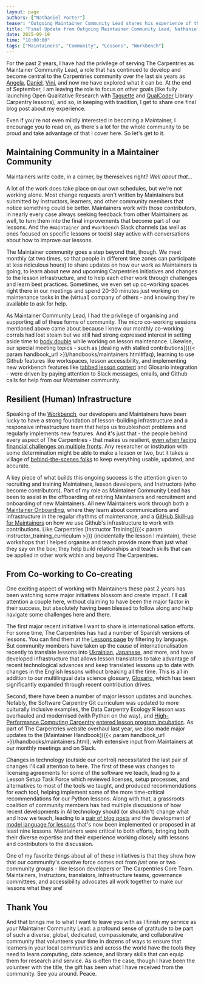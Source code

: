 ```yaml
---
layout: page
authors: ["Nathaniel Porter"]
teaser: "Outgoing Maintainer Community Lead shares his experience of the role, and achievements The Carpentries community can be proud of."
title: "Final Update from Outgoing Maintainer Community Lead, Nathaniel Porter"
date: 2025-09-10
time: "18:00:00"
tags: ["Maintainers", "Community", "Lessons", "Workbench"]
---
```


For the past 2 years, I have had the privilege of serving The Carpentries as Maintainer Community Lead, a role that has continued to develop and become central to the Carpentries community over the last six years as [Angela](
/blog/2020/07/maintainer-community-lead/), [Daniel](
/blog/2022/05/community_maintainer_update/), [Vini](/blog/2023/09/looking-for-the-next-maintainer-community-lead/), and now me have explored what it can be. At the end of September, I am leaving the role to focus on other goals (like fully launching Open Qualitative Research with [Taguette](https://librarycarpentry.github.io/lc-open-qualitative-research/) and [QualCoder](https://ndporter.github.io/open-qualitative-research-qualcoder/) Library Carpentry lessons), and so, in keeping with tradition, I get to share one final blog post about my experience. 

Even if you're not even mildly interested in becoming a Maintainer, I encourage you to read on, as there's a lot for the whole community to be proud and take advantage of that I cover here. So let's get to it.

## Maintaining Community in a Maintainer Community

Maintainers write code, in a corner, by themselves right? *Well about that...*

A lot of the work does take place on our own schedules, but we're not working alone. Most change requests aren't written by Maintainers but submitted by Instructors, learners, and other community members that notice something could be better. Maintainers work with those contributors, in nearly every case always seeking feedback from other Maintainers as well, to turn them into the final improvements that become part of our lessons. And the `#maintainer` and `#workbench` Slack channels (as well as ones focused on specific lessons or tools) stay active with conversations about how to improve our lessons.

The Maintainer community goes a step beyond that, though. We meet monthly (at two times, so that people in different time zones can participate at less ridiculous hours) to share updates on how our work as Maintainers is going, to learn about new and upcoming Carpentries initiatives and changes to the lesson infrastructure, and to help each other work through challenges and learn best practices. Sometimes, we even set up co-working spaces right there in our meetings and spend 20-30 minutes just working on maintenance tasks in the (virtual) company of others - and knowing they're available to ask for help.

As Maintainer Community Lead, I had the privilege of organising and supporting all of these forms of community. The micro co-working sessions mentioned above came about because I knew our monthly co-working corrals had lost steam but we still had strong expressed interest in setting aside time to [body double](https://www.centreofexcellence.com/body-doubling-for-adhd-and-autism/) while working on lesson maintenance. Likewise, our special meeting topics - such as [dealing with stalled contributions]({{< param handbook_url >}}/handbooks/maintainers.html#faq), learning to use Github features like workspaces, lesson accessibility, and implementing new workbench features like [tabbed lesson content](https://carpentries.github.io/sandpaper-docs/episodes.html#tabbed-content) and Glosario integration - were driven by paying attention to Slack messages, emails, and Github calls for help from our Maintainer community.

## Resilient (Human) Infrastructure

Speaking of the [Workbench](https://carpentries.github.io/workbench/), our developers and Maintainers have been lucky to have a strong foundation of lesson-building infrastructure and a responsive infrastructure team that helps us troubleshoot problems and regularly implements new features. And it's just that - the people behind every aspect of The Carpentries - that makes us resilient, [even when facing financial challenges on multiple fronts](/blog/2025/06/announcing-withdrawal-of-nsf-pose-proposal/). Any researcher or institution with some determination might be able to make a lesson or two, but it takes a village of [behind-the-scenes folks](/community/) to keep everything usable, updated, and accurate.

A key piece of what builds this ongoing success is the attention given to recruiting and training Maintainers, lesson developers, and Instructors (who become contributors). Part of my role as Maintainer Community Lead has been to assist in the offboarding of retiring Maintainers and recruitment and onboarding of new Maintainers. All new Maintainers work through both a [Maintainer Onboarding](https://carpentries.github.io/maintainer-onboarding/), where they learn about communications and infrastructure in the regular rhythms of maintenance, and a [GitHub Skill-up for Maintainers](https://carpentries.github.io/github-skill-up-maintainers/) on how we use Github's infrastructure to work with contributions. Like Carpentries [Instructor Training]({{< param instructor_training_curriculum >}}) (incidentally the lesson I maintain), these workshops that I helped organise and teach provide more than just what they say on the box; they help build relationships and teach skills that can be applied in other work within and beyond The Carpentries.

## From Co-working to Co-creating

One exciting aspect of working with Maintainers these past 2 years has been watching some major initiatives blossom and create impact. I'll call attention a couple here, without claiming to have been the major factor in their success, but absolutely having been blessed to follow along and help navigate some challenges here and there.

The first major recent initiative I want to share is internationalisation efforts. For some time, The Carpentries has had a number of Spanish versions of lessons. You can find them at the [Lessons page](/lessons/) by filtering by language. But community members have taken up the cause of internationalisation recently to translate lessons into [Ukrainian](https://ukrainian-carpentries.github.io/en/), [Japanese](https://github.com/swcarpentry-ja), and more, and have developed infrastructure that allows lesson translators to take advantage of recent technological advances and keep translated lessons up to date with changes in the English lessons without breaking all the time. This is all in addition to our multilingual data science glossary, [Glosario](https://glosario.carpentries.org/), which has been significantly expanded through recent contribution drives.

Second, there have been a number of major lesson updates and launches. Notably, the Software Carpentry Git curriculum was updated to more culturally inclusive examples, the Data Carpentry Ecology R lesson was overhauled and modernised (with Python on the way), and [High-Performance Computing Carpentry](https://www.hpc-carpentry.org/) [entered lesson program incubation](/blog/2024/07/hpc-carpentry-incubation-announcement/). As part of The Carpentries website overhaul last year, we also made major updates to the [Maintainer Handbook]({{< param handbook_url >}}/handbooks/maintainers.html), with extensive input from Maintainers at our monthly meetings and on Slack.

Changes in technology (outside our control) necessitated the last pair of changes I'll call attention to here. The first of these was changes to licensing agreements for some of the software we teach, leading to a Lesson Setup Task Force which reviewed licenses, setup processes, and alternatives to most of the tools we taught, and produced recommendations for each tool, helping implement some of the more time-critical recommendations for our Python lessons. Along with that, a grassroots coalition of community members has had multiple discussions of how recent developments in AI technology should (or shouldn't) change what and how we teach, leading to a [pair of blog posts](/blog/posts-by-tags/#blog-tag-artificial-intelligence) and the development of [model language for lessons](https://swcarpentry.github.io/python-novice-gapminder/04-built-in.html#generative-ai) that's now been implemented or proposed in at least nine lessons. Maintainers were critical to both efforts, bringing both their diverse expertise and their experience working closely with lessons and contributors to the discussion.

One of my favorite things about all of these initiatives is that they show how that our community's creative force comes not from *just* one or two community groups - like lesson developers or The Carpentries Core Team. Maintainers, Instructors, translators, infrastructure teams, governance committees, and accessibility advocates all work together to make our lessons what they are!

## Thank You

And that brings me to what I want to leave you with as I finish my service as your Maintainer Community Lead: a profound sense of gratitude to be part of such a diverse, global, dedicated, compassionate, and collaborative community that volunteers your time in dozens of ways to ensure that learners in your local communities and across the world have the tools they need to learn computing, data science, and library skills that can equip them for research and service. As is often the case, though I have been the volunteer with the title, the gift has been what I have received from the community. See you around. Peace.




